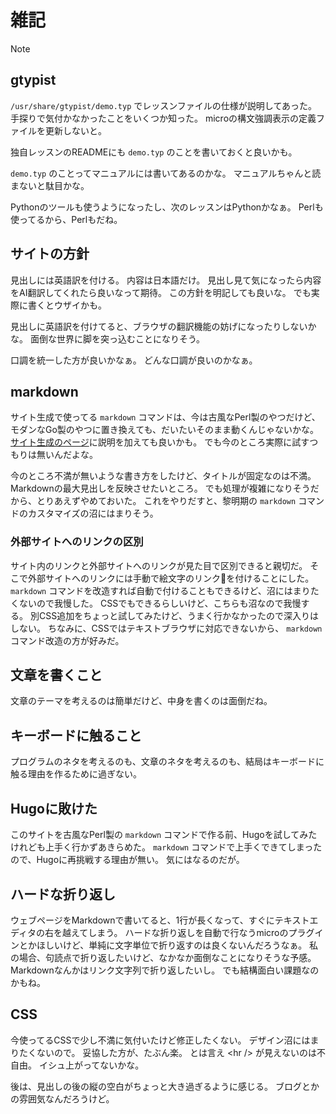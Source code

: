 # 雑記

Note

## gtypist

`/usr/share/gtypist/demo.typ` でレッスンファイルの仕様が説明してあった。
手探りで気付かなかったことをいくつか知った。
microの構文強調表示の定義ファイルを更新しないと。

独自レッスンのREADMEにも `demo.typ` のことを書いておくと良いかも。

`demo.typ` のことってマニュアルには書いてあるのかな。
マニュアルちゃんと読まないと駄目かな。

Pythonのツールも使うようになったし、次のレッスンはPythonかなぁ。
Perlも使ってるから、Perlもだね。

## サイトの方針

見出しには英語訳を付ける。
内容は日本語だけ。
見出し見て気になったら内容をAI翻訳してくれたら良いなって期待。
この方針を明記しても良いな。
でも実際に書くとウザイかも。

見出しに英語訳を付けてると、ブラウザの翻訳機能の妨げになったりしないかな。
面倒な世界に脚を突っ込むことになりそう。

口調を統一した方が良いかなぁ。
どんな口調が良いのかなぁ。

## markdown

サイト生成で使ってる `markdown` コマンドは、今は古風なPerl製のやつだけど、モダンなGo製のやつに置き換えても、だいたいそのまま動くんじゃないかな。
[サイト生成のページ](github-pages.html)に説明を加えても良いかも。
でも今のところ実際に試すつもりは無いんだよな。

今のところ不満が無いような書き方をしたけど、タイトルが固定なのは不満。
Markdownの最大見出しを反映させたいところ。
でも処理が複雑になりそうだから、とりあえずやめておいた。
これをやりだすと、黎明期の `markdown` コマンドのカスタマイズの沼にはまりそう。

### 外部サイトへのリンクの区別

サイト内のリンクと外部サイトへのリンクが見た目で区別できると親切だ。
そこで外部サイトへのリンクには手動で絵文字のリンク🔗を付けることにした。
`markdown` コマンドを改造すれば自動で付けることもできるけど、沼にはまりたくないので我慢した。
CSSでもできるらしいけど、こちらも沼なので我慢する。
別CSS追加をちょっと試してみたけど、うまく行かなかったので深入りはしない。
ちなみに、CSSではテキストブラウザに対応できないから、 `markdown` コマンド改造の方が好みだ。

## 文章を書くこと

文章のテーマを考えるのは簡単だけど、中身を書くのは面倒だね。

## キーボードに触ること

プログラムのネタを考えるのも、文章のネタを考えるのも、結局はキーボードに触る理由を作るために過ぎない。

## Hugoに敗けた

このサイトを古風なPerl製の `markdown` コマンドで作る前、Hugoを試してみたけれども上手く行かずあきらめた。
`markdown` コマンドで上手くできてしまったので、Hugoに再挑戦する理由が無い。
気にはなるのだが。

## ハードな折り返し

ウェブページをMarkdownで書いてると、1行が長くなって、すぐにテキストエディタの右を越えてしまう。
ハードな折り返しを自動で行なうmicroのプラグインとかほしいけど、単純に文字単位で折り返すのは良くないんだろうなぁ。
私の場合、句読点で折り返したいけど、なかなか面倒なことになりそうな予感。
Markdownなんかはリンク文字列で折り返したいし。
でも結構面白い課題なのかもね。

## CSS

今使ってるCSSで少し不満に気付いたけど修正したくない。
デザイン沼にはまりたくないので。
妥協した方が、たぶん楽。
とは言え &lt;hr /&gt; が見えないのは不自由。
イシュ上がってないかな。

後は、見出しの後の縦の空白がちょっと大き過ぎるように感じる。
ブログとかの雰囲気なんだろうけど。
